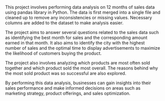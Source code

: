This project involves performing data analysis on 12 months of sales data using pandas library in Python. The data is first merged into a single file and cleaned up to remove any inconsistencies or missing values. Necessary columns are added to the dataset to make analysis easier.

The project aims to answer several questions related to the sales data such as identifying the best month for sales and the corresponding amount earned in that month. It also aims to identify the city with the highest number of sales and the optimal time to display advertisements to maximize the likelihood of customers buying the product.

The project also involves analyzing which products are most often sold together and which product sold the most overall. The reasons behind why the most sold product was so successful are also explored.

By performing this data analysis, businesses can gain insights into their sales performance and make informed decisions on areas such as marketing strategy, product offerings, and sales optimization.
